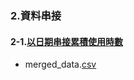 ### 2.資料串接
#### 2-1.[以日期串接累積使用時數](https://chat.openai.com/share/d7a35d4a-451d-4ac6-b1cf-a68fb3f37717)
* merged_data.[csv]()


